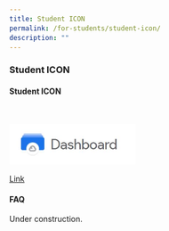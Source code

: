 ```yaml
---
title: Student ICON
permalink: /for-students/student-icon/
description: ""
---
```

### Student ICON

#### Student ICON


 <p><a href="https://workspace.google.com/dashboard"><img style="width:45%" src="/images/si.png"></a></p>
  
  
  
[Link](https://workspace.google.com/dashboard)

#### FAQ

Under construction.